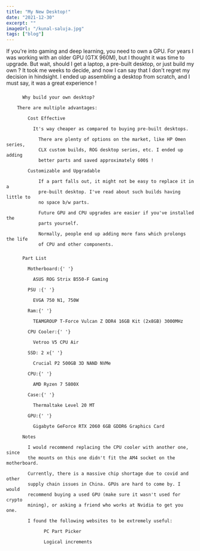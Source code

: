 ```yaml
---
title: "My New Desktop!"
date: "2021-12-30"
excerpt: ""
imageUrl: "/kunal-saluja.jpg"
tags: ["blog"]
---
```


If you're into gaming and deep learning, you need to own a GPU. For
          years I was working with an older GPU (GTX 960M), but I thought it was
          time to upgrade. But wait, should I get a laptop, a pre-built
          desktop, or just build my own ? It took me weeks to decide, and now I
          can say that I don't regret my decision in hindsight. I ended up
          assembling a desktop from scratch, and I must say, it was a great
          experience !

### 
          Why build your own desktop?

        There are multiple advantages:

            Cost Effective

              It's way cheaper as compared to buying pre-built desktops.

                There are plenty of options on the market, like HP Omen series,
                CLX custom builds, ROG desktop series, etc. I ended up adding
                better parts and saved approximately 600$ !

            Customizable and Upgradable

                If a part falls out, it might not be easy to replace it in a
                pre-built desktop. I've read about such builds having little to
                no space b/w parts.

                Future GPU and CPU upgrades are easier if you've installed the
                parts yourself.

                Normally, people end up adding more fans which prolongs the life
                of CPU and other components.

### 
          Part List

            Motherboard:{' '}

              ASUS ROG Strix B550-F Gaming

            PSU :{' '}

              EVGA 750 N1, 750W

            Ram:{' '}

              TEAMGROUP T-Force Vulcan Z DDR4 16GB Kit (2x8GB) 3000MHz

            CPU Cooler:{' '}

              Vetroo V5 CPU Air

            SSD: 2 x{' '}

              Crucial P2 500GB 3D NAND NVMe

            CPU:{' '}

              AMD Ryzen 7 5800X

            Case:{' '}

              Thermaltake Level 20 MT

            GPU:{' '}

              Gigabyte GeForce RTX 2060 6GB GDDR6 Graphics Card

          Notes

            I would recommend replacing the CPU cooler with another one, since
            the mounts on this one didn't fit the AM4 socket on the motherboard.

            Currently, there is a massive chip shortage due to covid and other
            supply chain issues in China. GPUs are hard to come by. I would
            recommend buying a used GPU (make sure it wasn't used for crypto
            mining), or asking a friend who works at Nvidia to get you one.

            I found the following websites to be extremely useful:

                  PC Part Picker

                  Logical increments